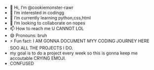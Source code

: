 - 👋 Hi, I’m @cookiemonster-rawr
- 👀 I’m interested in codingg
- 🌱 I’m currently learning python,css,html
- 💞️ I’m looking to collaborate on nopes
- 📫 How to reach me U CANNOT LOL
- 😄 Pronouns: bruh
- ⚡ Fun fact: I AM GONNA DOCUMENT MYY CODING JOURNEY HERE SOO ALL THE PROJECTS I DO.
- my goal is to do a project every week so this is gonna keep me accoutable CRYING EMOJI.
- CONFUSED

<!---
cookiemonster-rawr/cookiemonster-rawr is a ✨ special ✨ repository because its `README.md` (this file) appears on your GitHub profile.
You can click the Preview link to take a look at your changes.
--->
